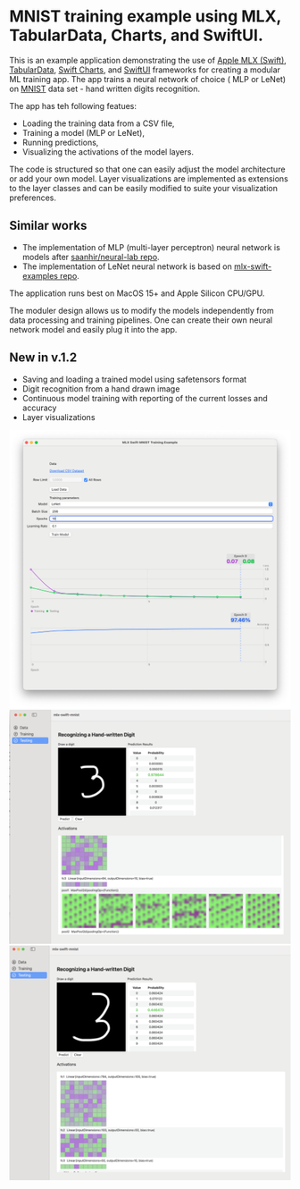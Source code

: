 # MNIST training example using MLX, TabularData, Charts, and SwiftUI.

This is an example application demonstrating the use of [Apple MLX (Swift)](https://swiftpackageindex.com/ml-explore/mlx-swift/main/documentation/mlx), [TabularData](https://developer.apple.com/documentation/tabulardata), [Swift Charts](https://developer.apple.com/documentation/charts), and [SwiftUI](https://developer.apple.com/documentation/SwiftUI) frameworks for creating a modular ML training app. The app trains a neural network of choice ( MLP or LeNet) on [MNIST](https://en.wikipedia.org/wiki/MNIST_database) data set - hand written digits recognition.  

The app has teh following featues:
- Loading the training data from a CSV file,  
- Training a model (MLP or LeNet),  
- Running predictions,  
- Visualizing the activations of the model layers.    

The code is structured so that one can easily adjust the model architecture or add your own model. Layer visualizations are implemented as extensions to the layer classes and can be easily modified to suite your visualization preferences.  

## Similar works
- The implementation of MLP (multi-layer perceptron) neural network is models after [saanhir/neural-lab repo](https://github.com/saanhir/neural-lab/tree/main/MLP_from_scratch).
- The implementation of LeNet neural network is based on  [mlx-swift-examples repo](https://github.com/ml-explore/mlx-swift-examples/blob/main/Libraries/MNIST/MNIST.swift).

The application runs best on MacOS 15+ and Apple Silicon CPU/GPU.

The moduler design allows us to modify the models independently from data processing and training pipelines. One can create their own neural network model and easily plug it into the app.  

## New in v.1.2
- Saving and loading a trained model using safetensors format  
- Digit recognition from a hand drawn image  
- Continuous model training with reporting of the current losses and accuracy  
- Layer visualizations  

![Screenshots](https://github.com/iliasaz/mlx-swift-mnist/blob/main/training-results2.png)
![Screenshots](https://github.com/iliasaz/mlx-swift-mnist/blob/main/layer-viz1.png)
![Screenshots](https://github.com/iliasaz/mlx-swift-mnist/blob/main/layer-viz2.png)



